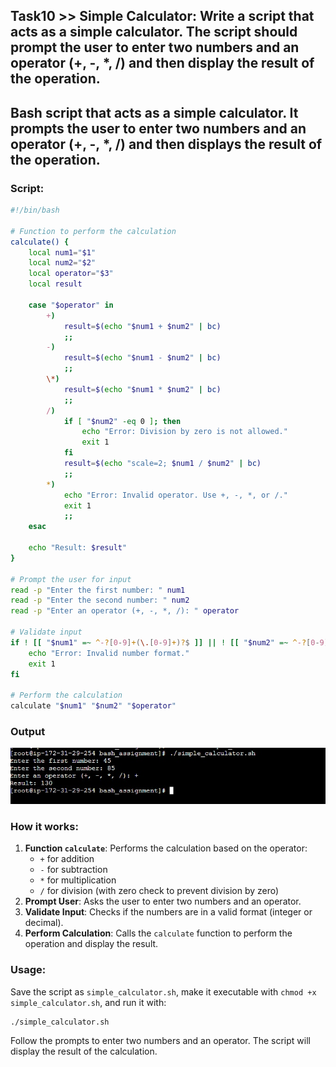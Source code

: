 ## Task10 >> Simple Calculator: Write a script that acts as a simple calculator. The script should prompt the user to enter two numbers and an operator (+, -, *, /) and then display the result of the operation.

## Bash script that acts as a simple calculator. It prompts the user to enter two numbers and an operator (+, -, *, /) and then displays the result of the operation.

### Script:

```bash
#!/bin/bash

# Function to perform the calculation
calculate() {
    local num1="$1"
    local num2="$2"
    local operator="$3"
    local result

    case "$operator" in
        +)
            result=$(echo "$num1 + $num2" | bc)
            ;;
        -)
            result=$(echo "$num1 - $num2" | bc)
            ;;
        \*)
            result=$(echo "$num1 * $num2" | bc)
            ;;
        /)
            if [ "$num2" -eq 0 ]; then
                echo "Error: Division by zero is not allowed."
                exit 1
            fi
            result=$(echo "scale=2; $num1 / $num2" | bc)
            ;;
        *)
            echo "Error: Invalid operator. Use +, -, *, or /."
            exit 1
            ;;
    esac

    echo "Result: $result"
}

# Prompt the user for input
read -p "Enter the first number: " num1
read -p "Enter the second number: " num2
read -p "Enter an operator (+, -, *, /): " operator

# Validate input
if ! [[ "$num1" =~ ^-?[0-9]+(\.[0-9]+)?$ ]] || ! [[ "$num2" =~ ^-?[0-9]+(\.[0-9]+)?$ ]]; then
    echo "Error: Invalid number format."
    exit 1
fi

# Perform the calculation
calculate "$num1" "$num2" "$operator"
```

### Output
![Alt text](Image_Output_of_the_tasks/Output_of_Task10.jpg)

### How it works:
1. **Function `calculate`**: Performs the calculation based on the operator:
   - `+` for addition
   - `-` for subtraction
   - `*` for multiplication
   - `/` for division (with zero check to prevent division by zero)
2. **Prompt User**: Asks the user to enter two numbers and an operator.
3. **Validate Input**: Checks if the numbers are in a valid format (integer or decimal).
4. **Perform Calculation**: Calls the `calculate` function to perform the operation and display the result.

### Usage:
Save the script as `simple_calculator.sh`, make it executable with `chmod +x simple_calculator.sh`, and run it with:

```bash
./simple_calculator.sh
```

Follow the prompts to enter two numbers and an operator. The script will display the result of the calculation.
